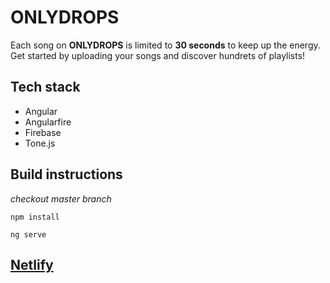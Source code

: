 # ONLYDROPS

Each song on **ONLYDROPS** is limited to **30 seconds** to keep up the energy. 
Get started by uploading your songs and discover hundrets of playlists!

## Tech stack

- Angular
- Angularfire
- Firebase
- Tone.js

## Build instructions

*checkout master branch*

```npm install```

```ng serve```

## [Netlify](awesome-jepsen-e757f5.netlify.app)


